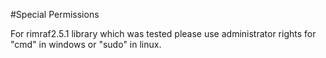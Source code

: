 #Special Permissions

For rimraf2.5.1 library which was tested please use administrator rights for "cmd" in windows or "sudo" in linux. 
